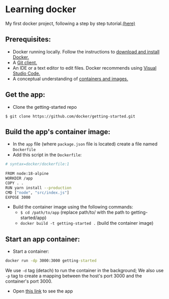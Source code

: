 # Learning docker
My first docker project, following a step by step tutorial.[(here)](https://docs.docker.com/get-started/02_our_app/)

## Prerequisites:
- Docker running locally. Follow the instructions to [download and install Docker.](https://docs.docker.com/get-docker/)
- A [Git client.](https://git-scm.com/downloads)
- An IDE or a text editor to edit files. Docker recommends using [Visual Studio Code.](https://code.visualstudio.com/)
- A conceptual understanding of [containers and images.](https://docs.docker.com/get-started/overview/#docker-objects)

## Get the app:

- Clone the getting-started repo
```
$ git clone https://github.com/docker/getting-started.git
```

## Build the app's container image:
- In the `app` file (where `package.json` file is located) create a file named `Dockerfile`
- Add this script in the `Dockerfile`:
```bash
# syntax=docker/dockerfile:1
   
FROM node:18-alpine
WORKDIR /app
COPY . .
RUN yarn install --production
CMD ["node", "src/index.js"]
EXPOSE 3000
```
- Build the container image using the following commands:
    - `$ cd /path/to/app` (replace path/to/ with the path to getting-started/app)
    - `docker build -t getting-started .` (build the container image)

## Start an app container:
- Start a container:
```cmd
docker run -dp 3000:3000 getting-started
```
We use `-d` tag (detach) to run the container in the background;
We also use `-p` tag to create a mapping between the host's port 3000 and the container's port 3000.
- Open [this link](http://localhost:3000/) to see the app